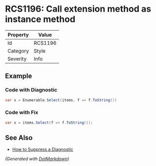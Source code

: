 # RCS1196: Call extension method as instance method

| Property | Value   |
| -------- | ------- |
| Id       | RCS1196 |
| Category | Style   |
| Severity | Info    |

## Example

### Code with Diagnostic

```csharp
var x = Enumerable.Select(items, f => f.ToString())
```

### Code with Fix

```csharp
var x = items.Select(f => f.ToString());
```

## See Also

* [How to Suppress a Diagnostic](../HowToConfigureAnalyzers.md#how-to-suppress-a-diagnostic)


*\(Generated with [DotMarkdown](http://github.com/JosefPihrt/DotMarkdown)\)*